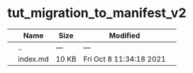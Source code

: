 tut\_migration\_to\_manifest\_v2
================================

<table><thead><tr class="header"><th></th><th>Name</th><th>Size</th><th>Modified</th><th></th></tr></thead><tbody><tr class="odd"><td></td><td><span class="goup">..</span></td><td>—</td><td>—</td><td></td></tr><tr class="even"><td></td><td><span class="name">index.md</span></td><td>10 KB</td><td>Fri Oct 8 11:34:18 2021</td><td></td></tr></tbody></table>
